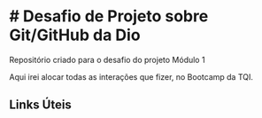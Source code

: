 # # Desafio de Projeto sobre Git/GitHub da Dio
Repositório criado para o desafio do projeto Módulo 1

Aqui irei alocar todas as interações que fizer, no Bootcamp da TQI.


## Links Úteis
